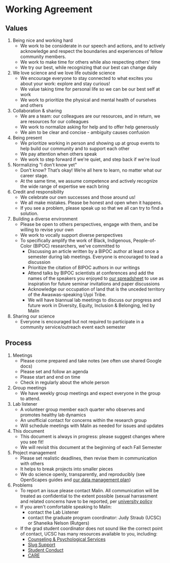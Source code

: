 
# Working Agreement
## Values

1. Being nice and working hard
    - We work to be considerate in our speech and actions, and to actively acknowledge and respect the boundaries and experiences of fellow community members.
    - We work to make time for others while also respecting others' time
    - We try our best, while recognizing that our best can change daily
1. We love science and we love life outside science
    - We encourage everyone to stay connected to what excites you about your work: explore and stay curious!
    - We value taking time for personal life so we can be our best self at work
    - We work to prioritize the physical and mental health of ourselves and others
1. Collaboration & sharing
    - We are a team: our colleagues are our resources, and in return, we are resources for our colleagues
    - We work to normalize asking for help and to offer help generously
    - We aim to be clear and concise - ambiguity causes confusion
1. Being present
    - We prioritize working in person and showing up at group events to help build our community and to support each other
    - We pay attention when others speak
    - We work to step forward if we're quiet, and step back if we're loud
1. Normalizing "I don't know yet"
    - Don’t know? That’s okay! We’re all here to learn, no matter what our career stage.
    - At the same time, we assume competence and actively recognize the wide range of expertise we each bring
1. Credit and responsibility
    - We celebrate our own successes and those around us!
    - We all make mistakes. Please be honest and open when it happens.
    - If you see a problem, please speak up so that we all can try to find a solution.
1. Building a diverse environment
    - Please be open to others perspectives, engage with them, and be willing to revise your own
    - We work to vocally support diverse perspectives
    - To specifically amplify the work of Black, Indigenous, People-of-Color (BIPOC) researchers, we've committed to 
      - Discussing an article written by a BIPOC author at least once a semester during lab meetings. Everyone is encouraged to lead a discussion
      - Prioritize the citation of BIPOC authors in our writings
      - Attend talks by BIPOC scientists at conferences and add the names of the speakers you enjoyed to [our spreadsheet](https://docs.google.com/spreadsheets/d/1wxUETDO0x9af4i4NA8BVdnoNyFvqVSpYhtlJa0azPrU/edit#gid=0) to use as inspiration for future seminar invitations and paper discussions
       - Acknowledge our occupation of land that is the unceded territory of the Awaswas-speaking Uypi Tribe. 
       - We will have biannual lab meetings to discuss our progress and future work in Diversity, Equity, Inclusion & Belonging, led by Malin
1. Sharing our science
    - Everyone is encouraged but not required to participate in a community service/outreach event each semester

## Process

1. Meetings
    - Please come prepared and take notes (we often use shared Google docs)
    - Please set and follow an agenda
    - Please start and end on time
    - Check in regularly about the whole person
1. Group meetings
    - We have weekly group meetings and expect everyone in the group to attend.
1. Lab listener
    - A volunteer group member each quarter who observes and promotes healthy lab dynamics
    - An unofficial contact for concerns within the research group
    - Will schedule meetings with Malin as needed for issues and updates
1. This document
    - This document is always in progress: please suggest changes where you see fit!
    - We will revisit this document at the beginning of each Fall Semester
1. Project management
    - Please set realistic deadlines, then revise them in communication with others
    - It helps to break projects into smaller pieces
    - We do science openly, transparently, and reproducibly (see OpenScapes guides and [our data management plan](https://github.com/pinskylab/how_we_work/blob/master/data-management.md))
1. Problems
    - To report an issue please contact Malin. All communication will be treated as confidential to the extent possible (sexual harrassment and related concerns have to be reported, per [university policy](https://titleix.ucsc.edu/reporting/index.html)
    - If you aren't comfortable speaking to Malin: 
      - contact the Lab Listener
      - contact the graduate program coordinator: Judy Straub (UCSC) or Shaneika Nelson (Rutgers)
    - If the grad student coordinator does not sound like the correct point of contact, UCSC has many resources available to you, including:
      - [Counseling & Psychological Services](https://caps.ucsc.edu/)
      - [Slug Support](https://deanofstudents.ucsc.edu/slug-support/program/graduate-students.html)
      - [Student Conduct](https://deanofstudents.ucsc.edu/student-conduct/index.html)
      - [CARE](https://care.ucsc.edu/)

